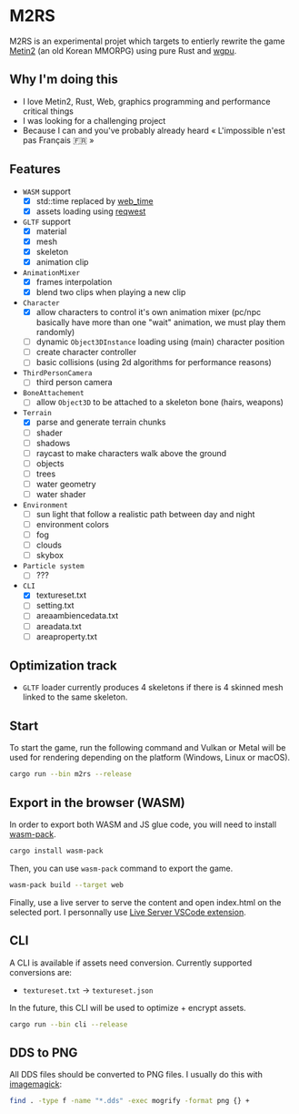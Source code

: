 # M2RS

M2RS is an experimental projet which targets to entierly rewrite the game [Metin2](https://fr.wikipedia.org/wiki/Metin2) (an old Korean MMORPG) using pure Rust and [wgpu](https://github.com/gfx-rs/wgpu).

## Why I'm doing this

- I love Metin2, Rust, Web, graphics programming and performance critical things
- I was looking for a challenging project
- Because I can and you've probably already heard « L'impossible n'est pas Français 🇫🇷 »

## Features
- `WASM` support
  - [x] std::time replaced by [web_time](https://docs.rs/web-time/latest/web_time/) 
  - [x] assets loading using [reqwest](https://docs.rs/reqwest/latest/reqwest/) 
- `GLTF` support
  - [x] material
  - [x] mesh
  - [x] skeleton
  - [x] animation clip
- `AnimationMixer`
  - [x] frames interpolation
  - [x] blend two clips when playing a new clip
- `Character`
  - [x] allow characters to control it's own animation mixer (pc/npc basically have more than one "wait" animation, we must play them randomly)
  - [ ] dynamic `Object3DInstance` loading using (main) character position
  - [ ] create character controller
  - [ ] basic collisions (using 2d algorithms for performance reasons)
- `ThirdPersonCamera`
  - [ ] third person camera
- `BoneAttachement`
  - [ ] allow `Object3D` to be attached to a skeleton bone (hairs, weapons)
- `Terrain`
  - [x] parse and generate terrain chunks
  - [ ] shader
  - [ ] shadows
  - [ ] raycast to make characters walk above the ground
  - [ ] objects
  - [ ] trees
  - [ ] water geometry
  - [ ] water shader
- `Environment`
  - [ ] sun light that follow a realistic path between day and night 
  - [ ] environment colors
  - [ ] fog
  - [ ] clouds
  - [ ] skybox
- `Particle system`
  - [ ] ???

- `CLI`
  - [x] textureset.txt
  - [ ] setting.txt
  - [ ] areaambiencedata.txt
  - [ ] areadata.txt
  - [ ] areaproperty.txt

## Optimization track
- `GLTF` loader currently produces 4 skeletons if there is 4 skinned mesh linked to the same skeleton.

## Start

To start the game, run the following command and Vulkan or Metal will be used for rendering depending on the platform (Windows, Linux or macOS).

```bash
cargo run --bin m2rs --release
```

## Export in the browser (WASM)

In order to export both WASM and JS glue code, you will need to install [wasm-pack](https://github.com/rustwasm/wasm-pack).

```bash
cargo install wasm-pack
```

Then, you can use `wasm-pack` command to export the game.

```bash
wasm-pack build --target web
```

Finally, use a live server to serve the content and open index.html on the selected port. I personnally use [Live Server VSCode extension](https://marketplace.visualstudio.com/items?itemName=ritwickdey.LiveServer).


## CLI

A CLI is available if assets need conversion. Currently supported conversions are:
- `textureset.txt` -> `textureset.json`

In the future, this CLI will be used to optimize + encrypt assets.

```bash
cargo run --bin cli --release
```

## DDS to PNG
All DDS files should be converted to PNG files. I usually do this with [imagemagick](https://imagemagick.org/):
```bash
find . -type f -name "*.dds" -exec mogrify -format png {} +
```